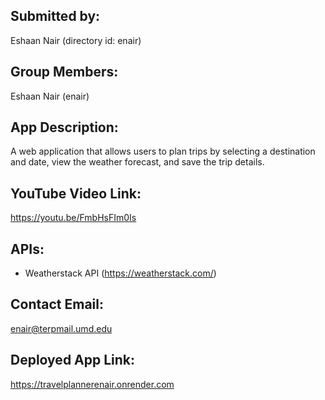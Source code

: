 ## Submitted by:
Eshaan Nair (directory id: enair)

## Group Members:
Eshaan Nair (enair)

## App Description:
A web application that allows users to plan trips by selecting a destination and date, view the weather forecast, and save the trip details.

## YouTube Video Link:
https://youtu.be/FmbHsFIm0Is

## APIs:
- Weatherstack API (https://weatherstack.com/)

## Contact Email:
enair@terpmail.umd.edu

## Deployed App Link:
https://travelplannerenair.onrender.com